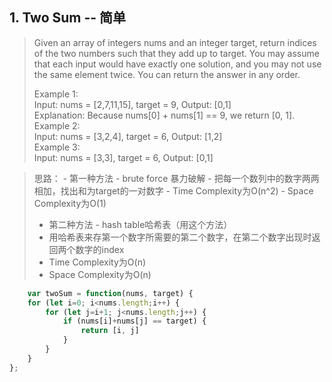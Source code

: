 ## 1. Two Sum -- 简单
<blockquote>
Given an array of integers nums and an integer target, return indices of the two numbers such that they add up to target.
You may assume that each input would have exactly one solution, and you may not use the same element twice.
You can return the answer in any order.

Example 1: <br>
Input: nums = [2,7,11,15], target = 9, Output: [0,1] <br>
Explanation: Because nums[0] + nums[1] == 9, we return [0, 1]. <br>
Example 2: <br>
Input: nums = [3,2,4], target = 6, Output: [1,2] <br>
Example 3: <br>
Input: nums = [3,3], target = 6, Output: [0,1] <br>
</blockquote>

<blockquote>
思路：
- 第一种方法 - brute force 暴力破解
- 把每一个数列中的数字两两相加，找出和为target的一对数字  
- Time Complexity为O(n^2)  
- Space Complexity为O(1)  

- 第二种方法 - hash table哈希表（用这个方法）
- 用哈希表来存第一个数字所需要的第二个数字，在第二个数字出现时返回两个数字的index   
- Time Complexity为O(n)  
- Space Complexity为O(n)  
</blockquote>


```javascript
    var twoSum = function(nums, target) {
    for (let i=0; i<nums.length;i++) {
        for (let j=i+1; j<nums.length;j++) {
            if (nums[i]+nums[j] == target) {
                return [i, j]
            }
        }
    }
};
```

